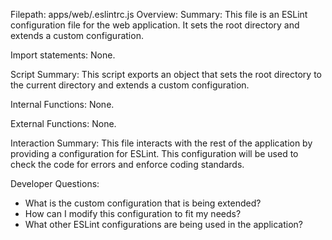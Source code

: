 Filepath: apps/web/.eslintrc.js
Overview: Summary:
This file is an ESLint configuration file for the web application. It sets the root directory and extends a custom configuration.

Import statements:
None.

Script Summary:
This script exports an object that sets the root directory to the current directory and extends a custom configuration.

Internal Functions:
None.

External Functions:
None.

Interaction Summary:
This file interacts with the rest of the application by providing a configuration for ESLint. This configuration will be used to check the code for errors and enforce coding standards.

Developer Questions:
- What is the custom configuration that is being extended?
- How can I modify this configuration to fit my needs?
- What other ESLint configurations are being used in the application?

